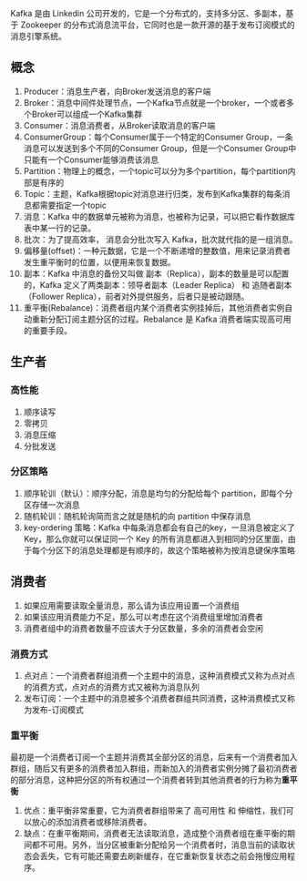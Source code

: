 Kafka 是由 Linkedin 公司开发的，它是一个分布式的，支持多分区、多副本，基于 Zookeeper 的分布式消息流平台，它同时也是一款开源的基于发布订阅模式的消息引擎系统。

## 概念

1. Producer：消息生产者，向Broker发送消息的客户端
2. Broker：消息中间件处理节点，一个Kafka节点就是一个broker，一个或者多个Broker可以组成一个Kafka集群
3. Consumer：消息消费者，从Broker读取消息的客户端
4. ConsumerGroup：每个Consumer属于一个特定的Consumer Group，一条消息可以发送到多个不同的Consumer Group，但是一个Consumer Group中只能有一个Consumer能够消费该消息
5. Partition：物理上的概念，一个topic可以分为多个partition，每个partition内部是有序的
6. Topic：主题，Kafka根据topic对消息进行归类，发布到Kafka集群的每条消息都需要指定一个topic
7. 消息：Kafka 中的数据单元被称为消息，也被称为记录，可以把它看作数据库表中某一行的记录。
8. 批次：为了提高效率， 消息会分批次写入 Kafka，批次就代指的是一组消息。
9. 偏移量(offset)：一种元数据，它是一个不断递增的整数值，用来记录消费者发生重平衡时的位置，以便用来恢复数据。
10. 副本：Kafka 中消息的备份又叫做 副本（Replica），副本的数量是可以配置的，Kafka 定义了两类副本：领导者副本（Leader Replica） 和 追随者副本（Follower Replica），前者对外提供服务，后者只是被动跟随。
11. 重平衡(Rebalance)：消费者组内某个消费者实例挂掉后，其他消费者实例自动重新分配订阅主题分区的过程。Rebalance 是 Kafka 消费者端实现高可用的重要手段。

## 生产者

### 高性能

1. 顺序读写
2. 零拷贝
3. 消息压缩
4. 分批发送

### 分区策略

1. 顺序轮训（默认）：顺序分配，消息是均匀的分配给每个 partition，即每个分区存储一次消息
2. 随机轮训：随机轮询简而言之就是随机的向 partition 中保存消息
3. key-ordering 策略：Kafka 中每条消息都会有自己的key，一旦消息被定义了 Key，那么你就可以保证同一个 Key 的所有消息都进入到相同的分区里面，由于每个分区下的消息处理都是有顺序的，故这个策略被称为按消息键保序策略

## 消费者

1. 如果应用需要读取全量消息，那么请为该应用设置一个消费组
2. 如果该应用消费能力不足，那么可以考虑在这个消费组里增加消费者
3. 消费者组中的消费者数量不应该大于分区数量，多余的消费者会空闲

### 消费方式

1. 点对点：一个消费者群组消费一个主题中的消息，这种消费模式又称为点对点的消费方式，点对点的消费方式又被称为消息队列
2. 发布订阅：一个主题中的消息被多个消费者群组共同消费，这种消费模式又称为发布-订阅模式

### 重平衡

最初是一个消费者订阅一个主题并消费其全部分区的消息，后来有一个消费者加入群组，随后又有更多的消费者加入群组，而新加入的消费者实例分摊了最初消费者的部分消息，这种把分区的所有权通过一个消费者转到其他消费者的行为称为**重平衡**

1. 优点：重平衡非常重要，它为消费者群组带来了 高可用性 和 伸缩性，我们可以放心的添加消费者或移除消费者。
2. 缺点：在重平衡期间，消费者无法读取消息，造成整个消费者组在重平衡的期间都不可用。另外，当分区被重新分配给另一个消费者时，消息当前的读取状态会丢失，它有可能还需要去刷新缓存，在它重新恢复状态之前会拖慢应用程序。

